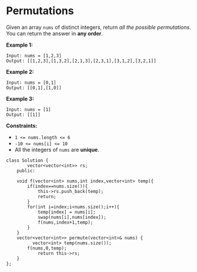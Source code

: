 # Permutations



Given an array `nums` of distinct integers, return _all the possible permutations_. You can return the answer in **any order**.

&#x20;

**Example 1:**

```
Input: nums = [1,2,3]
Output: [[1,2,3],[1,3,2],[2,1,3],[2,3,1],[3,1,2],[3,2,1]]
```

**Example 2:**

```
Input: nums = [0,1]
Output: [[0,1],[1,0]]
```

**Example 3:**

```
Input: nums = [1]
Output: [[1]]
```

&#x20;

**Constraints:**

* `1 <= nums.length <= 6`
* `-10 <= nums[i] <= 10`
* All the integers of `nums` are **unique**.

```
class Solution {
        vector<vector<int>> rs;
    public:

    void f(vector<int> nums,int index,vector<int> temp){
        if(index==nums.size()){
            this->rs.push_back(temp);
            return;
        }
        for(int i=index;i<nums.size();i++){
            temp[index] = nums[i];
            swap(nums[i],nums[index]);
            f(nums,index+1,temp);
        }
    }
    vector<vector<int>> permute(vector<int>& nums) {
          vector<int> temp(nums.size());
        f(nums,0,temp);
            return this->rs;
    }
};
```
